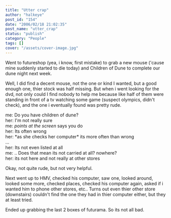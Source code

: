 ```yaml
---
title: "Utter crap"
author: "halkeye"
post_id: "154"
date: "2006/02/18 21:02:35"
post_name: "utter_crap"
status: "publish"
category: "People"
tags: []
cover: "/assets/cover-image.jpg"
---
```


Went to futureshop (yea, i know, first mistake) to grab a new mouse ('cause mine suddenly started to die today) and Children of Dune to complete our dune night next week.

Well, I did find a decent mouse, not the one or kind I wanted, but a good enough one, thier stock was half missing. But when i went looking for the dvd, not only could I find nobody to help me because like half of them were standing in front of a tv watching some game (suspect olympics, didn't check), and the one i eventually found was pretty rude.

me: Do you have children of dune?  
her: I'm not really sure  
me: *points at the screen* says you do  
her: Its often wrong  
her: \*as she checks her computer\* its more often than wrong  
...  
her: Its not even listed at all  
me: .. Does that mean its not carried at all? nowhere?  
her: its not here and not really at other stores

Okay, not quite rude, but not very helpful.

Next went up to HMV, checked his computer, saw one, looked around, looked some more, checked places, checked his computer again, asked if i wanted him to phone other stores, etc.. Turns out even thier other store (downstairs) couldn't find the one they had in thier computer either, but they at least tried.

Ended up grabbing the last 2 boxes of futurama. So its not all bad.
